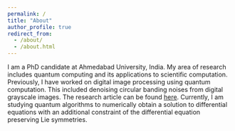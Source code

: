 ```yaml
---
permalink: /
title: "About"
author_profile: true
redirect_from: 
  - /about/
  - /about.html
---
```


I am a PhD candidate at Ahmedabad University, India. My area of research includes quantum computing and its applications to scientific computation. Previously, I have worked on digital image processing using quantum computation. This included denoising circular banding noises from digital grayscale images. The research article can be found [here](https://link.springer.com/article/10.1007/s42484-024-00205-9). Currently, I am studying quantum algorithms to numerically obtain a solution to differential equations with an additional constraint of the differential equation preserving Lie symmetries.
